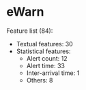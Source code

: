 # eWarn


Feature list (84):
- Textual features: 30
- Statistical features: 
  - Alert count: 12
  - Alert time: 33
  - Inter-arrival time: 1
  - Others: 8
